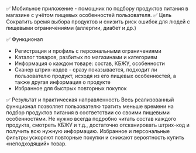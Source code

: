✅ Мобильное приложение -  помощник по подбору продуктов питания в магазине с учётом пищевых особенностей пользователя.
✅ Цель
Сократить время выбора продуктов и снизить риск ошибок для людей с пищевыми ограничениями (аллергии, диабет и др.)

✅ Функционал
- Регистрация и профиль с персональными ограничениями
- Каталог товаров, разбитых по магазинами и категориям
- Информация о каждом товаре: состав, КБЖУ, особенности
- Сканер штрих-кодов - сразу показывается, подходит ли пользователю продукт, исходя из его пищевых особенностей, а также другая информация о продукте
- Избранное для быстрых повторных покупок

✅ Результат и практическая направленность
Весь реализованный функционал позволяет пользователю тратить меньше времени на подбор продуктов питания в соответствии со своими пищевыми особенностями. Не нужно всегда подробно читать состав каждого продукта, смотреть КБЖУ и т.д., достаточно отсканировать штрих-код и получить всю нужную информацию. Избранное и персональные фильтры ускоряют повторные покупки и снижают вероятность купить «неподходящий» товар.
